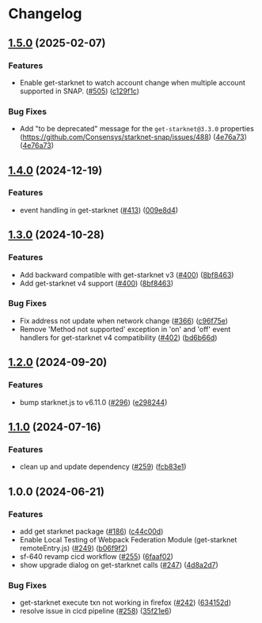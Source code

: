 # Changelog

## [1.5.0](https://github.com/Consensys/starknet-snap/compare/get-starknet-v1.4.0...get-starknet-v1.5.0) (2025-02-07)


### Features

* Enable get-starknet to watch account change when multiple account supported in SNAP. ([#505](https://github.com/Consensys/starknet-snap/issues/505)) ([c129f1c](https://github.com/Consensys/starknet-snap/commit/c129f1c5d48f2a310c1c9ecb521b5fb9ed11f60c))


### Bug Fixes

* Add "to be deprecated" message for the `get-starknet@3.3.0` properties (https://github.com/Consensys/starknet-snap/issues/488) ([4e76a73](https://github.com/Consensys/starknet-snap/commit/4e76a7379593896b0190fda44e7f8143b463c98c)) ([4e76a73](https://github.com/Consensys/starknet-snap/commit/4e76a7379593896b0190fda44e7f8143b463c98c))

## [1.4.0](https://github.com/Consensys/starknet-snap/compare/get-starknet-v1.3.0...get-starknet-v1.4.0) (2024-12-19)


### Features

* event handling in get-starknet ([#413](https://github.com/Consensys/starknet-snap/issues/413)) ([009e8d4](https://github.com/Consensys/starknet-snap/commit/009e8d4f4bd549007e36545cecb9efd21becb314))

## [1.3.0](https://github.com/Consensys/starknet-snap/compare/get-starknet-v1.2.0...get-starknet-v1.3.0) (2024-10-28)


### Features

* Add backward compatible with get-starknet v3 ([#400](https://github.com/Consensys/starknet-snap/issues/400)) ([8bf8463](https://github.com/Consensys/starknet-snap/commit/8bf8463e0aefd3eb9e59f3cbcb44493e5de2fb5f))
* Add get-starknet v4 support ([#400](https://github.com/Consensys/starknet-snap/issues/400)) ([8bf8463](https://github.com/Consensys/starknet-snap/commit/8bf8463e0aefd3eb9e59f3cbcb44493e5de2fb5f))


### Bug Fixes

* Fix address not update when network change ([#366](https://github.com/Consensys/starknet-snap/issues/366)) ([c96f75e](https://github.com/Consensys/starknet-snap/commit/c96f75eb6c95b76513e3a0488d7ccdb3d59e5a71))
* Remove 'Method not supported' exception in 'on' and 'off' event handlers for get-starknet v4 compatibility ([#402](https://github.com/Consensys/starknet-snap/issues/402)) ([bd6b66d](https://github.com/Consensys/starknet-snap/commit/bd6b66d2cba8382711adbe6a6312f295e22c64b6))

## [1.2.0](https://github.com/Consensys/starknet-snap/compare/get-starknet-v1.1.0...get-starknet-v1.2.0) (2024-09-20)


### Features

* bump starknet.js to v6.11.0 ([#296](https://github.com/Consensys/starknet-snap/issues/296)) ([e298244](https://github.com/Consensys/starknet-snap/commit/e298244a5e68e2809ab6367330e104c53ca5c861))

## [1.1.0](https://github.com/Consensys/starknet-snap/compare/get-starknet-v1.0.0...get-starknet-v1.1.0) (2024-07-16)


### Features

* clean up and update dependency ([#259](https://github.com/Consensys/starknet-snap/issues/259)) ([fcb83e1](https://github.com/Consensys/starknet-snap/commit/fcb83e128fd4e483cdf9f4670e4e70e1d3876f7a))

## 1.0.0 (2024-06-21)


### Features

* add get starknet package ([#186](https://github.com/Consensys/starknet-snap/issues/186)) ([c44c00d](https://github.com/Consensys/starknet-snap/commit/c44c00d3340191d4b276579556c613308c32cc1d))
* Enable Local Testing of Webpack Federation Module (get-starknet remoteEntry.js) ([#249](https://github.com/Consensys/starknet-snap/issues/249)) ([b06f9f2](https://github.com/Consensys/starknet-snap/commit/b06f9f26e6fa5be001075d128032064444990c17))
* sf-640 revamp cicd workflow ([#255](https://github.com/Consensys/starknet-snap/issues/255)) ([6faaf02](https://github.com/Consensys/starknet-snap/commit/6faaf024bd0b8112e5cea930a2bf8aad564a9454))
* show upgrade dialog on get-starknet calls ([#247](https://github.com/Consensys/starknet-snap/issues/247)) ([4d8a2d7](https://github.com/Consensys/starknet-snap/commit/4d8a2d7948459033c91991c357f3fe2f620fe46b))


### Bug Fixes

* get-starknet execute txn not working in firefox ([#242](https://github.com/Consensys/starknet-snap/issues/242)) ([634152d](https://github.com/Consensys/starknet-snap/commit/634152d885e14d5c41e2caabfd8f45337bbb66c4))
* resolve issue in cicd pipeline ([#258](https://github.com/Consensys/starknet-snap/issues/258)) ([35f21e6](https://github.com/Consensys/starknet-snap/commit/35f21e6da20e69420bc8763fd5a4a84f192fbc87))
